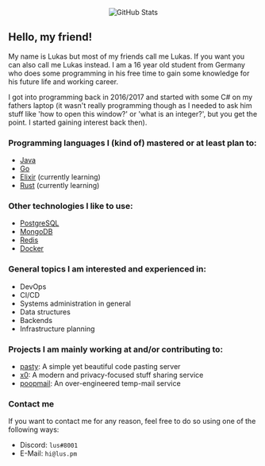 <p align="center">
    <img src="https://github-readme-stats.vercel.app/api?username=lus&show_icons=true&include_all_commits=true&count_private=true&theme=radical" alt="GitHub Stats" />
</p>

## Hello, my friend!

My name is Lukas but most of my friends call me Lukas. If you want you can also call me Lukas instead.
I am a 16 year old student from Germany who does some programming in his free time to gain some knowledge for his future life and working career.

I got into programming back in 2016/2017 and started with some C# on my fathers laptop (it wasn't really programming though as I needed to ask him stuff like 'how to open this window?' or 'what is an integer?', but you get the point. I started gaining interest back then).

### Programming languages I (kind of) mastered or at least plan to:

* [Java](https://www.oracle.com/java/)
* [Go](https://go.dev)
* [Elixir](https://elixir-lang.org/) (currently learning)
* [Rust](https://www.rust-lang.org/) (currently learning)

### Other technologies I like to use:

* [PostgreSQL](https://www.postgresql.org/)
* [MongoDB](https://www.mongodb.com/)
* [Redis](https://redis.io/)
* [Docker](https://www.docker.com/)

### General topics I am interested and experienced in:

* DevOps
* CI/CD
* Systems administration in general
* Data structures
* Backends
* Infrastructure planning

### Projects I am mainly working at and/or contributing to:

* [pasty](https://github.com/lus/pasty): A simple yet beautiful code pasting server
* [x0](https://github.com/x0tf): A modern and privacy-focused stuff sharing service
* [poopmail](https://github.com/poopmail): An over-engineered temp-mail service

### Contact me

If you want to contact me for any reason, feel free to do so using one of the following ways:

* Discord: `lus#8001`
* E-Mail: `hi@lus.pm`